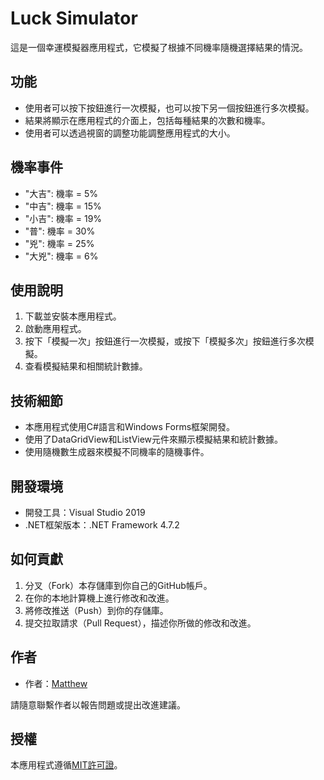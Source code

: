 # Luck Simulator

這是一個幸運模擬器應用程式，它模擬了根據不同機率隨機選擇結果的情況。

## 功能

- 使用者可以按下按鈕進行一次模擬，也可以按下另一個按鈕進行多次模擬。
- 結果將顯示在應用程式的介面上，包括每種結果的次數和機率。
- 使用者可以透過視窗的調整功能調整應用程式的大小。

## 機率事件


- "大吉": 機率 = 5%
- "中吉": 機率 = 15%
- "小吉": 機率 = 19%
- "普": 機率 = 30%
- "兇": 機率 = 25%
- "大兇": 機率 = 6%


## 使用說明

1. 下載並安裝本應用程式。
2. 啟動應用程式。
3. 按下「模擬一次」按鈕進行一次模擬，或按下「模擬多次」按鈕進行多次模擬。
4. 查看模擬結果和相關統計數據。

## 技術細節

- 本應用程式使用C#語言和Windows Forms框架開發。
- 使用了DataGridView和ListView元件來顯示模擬結果和統計數據。
- 使用隨機數生成器來模擬不同機率的隨機事件。

## 開發環境

- 開發工具：Visual Studio 2019
- .NET框架版本：.NET Framework 4.7.2

## 如何貢獻

1. 分叉（Fork）本存儲庫到你自己的GitHub帳戶。
2. 在你的本地計算機上進行修改和改進。
3. 將修改推送（Push）到你的存儲庫。
4. 提交拉取請求（Pull Request），描述你所做的修改和改進。

## 作者

- 作者：[Matthew](https://github.com/yuchiyang123)

請隨意聯繫作者以報告問題或提出改進建議。

## 授權

本應用程式遵循[MIT許可證](LICENSE)。

